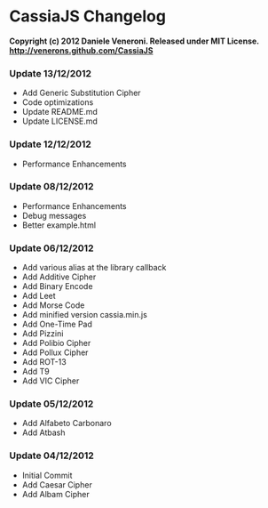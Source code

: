 # CassiaJS Changelog

__Copyright (c) 2012 Daniele Veneroni. Released under MIT License.__
__http://venerons.github.com/CassiaJS__

### Update 13/12/2012

* Add Generic Substitution Cipher
* Code optimizations
* Update README.md
* Update LICENSE.md

### Update 12/12/2012

* Performance Enhancements

### Update 08/12/2012

* Performance Enhancements
* Debug messages
* Better example.html

### Update 06/12/2012

* Add various alias at the library callback
* Add Additive Cipher
* Add Binary Encode
* Add Leet
* Add Morse Code
* Add minified version cassia.min.js
* Add One-Time Pad
* Add Pizzini
* Add Polibio Cipher
* Add Pollux Cipher
* Add ROT-13
* Add T9
* Add VIC Cipher

### Update 05/12/2012

* Add Alfabeto Carbonaro
* Add Atbash

### Update 04/12/2012

* Initial Commit
* Add Caesar Cipher
* Add Albam Cipher